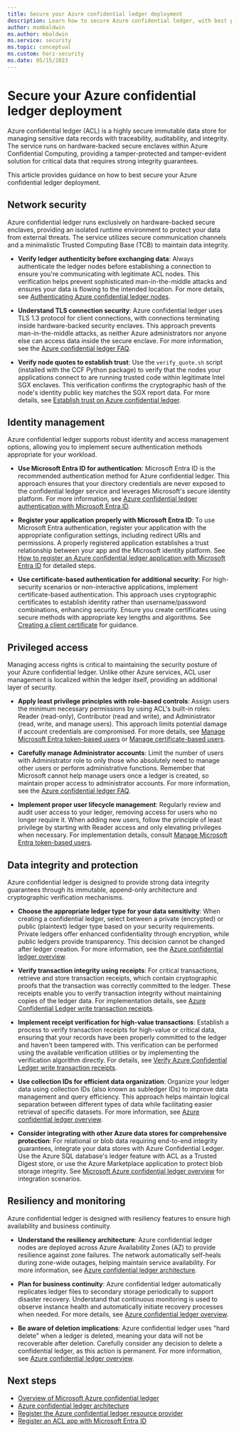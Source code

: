 ```yaml
---
title: Secure your Azure confidential ledger deployment
description: Learn how to secure Azure confidential ledger, with best practices for authentication, data integrity, and access controls.
author: msmbaldwin
ms.author: mbaldwin
ms.service: security
ms.topic: conceptual
ms.custom: horz-security
ms.date: 05/15/2023
---
```


# Secure your Azure confidential ledger deployment

Azure confidential ledger (ACL) is a highly secure immutable data store for managing sensitive data records with traceability, auditability, and integrity. The service runs on hardware-backed secure enclaves within Azure Confidential Computing, providing a tamper-protected and tamper-evident solution for critical data that requires strong integrity guarantees.

This article provides guidance on how to best secure your Azure confidential ledger deployment.

## Network security

Azure confidential ledger runs exclusively on hardware-backed secure enclaves, providing an isolated runtime environment to protect your data from external threats. The service utilizes secure communication channels and a minimalistic Trusted Computing Base (TCB) to maintain data integrity.

- **Verify ledger authenticity before exchanging data**: Always authenticate the ledger nodes before establishing a connection to ensure you're communicating with legitimate ACL nodes. This verification helps prevent sophisticated man-in-the-middle attacks and ensures your data is flowing to the intended location. For more details, see [Authenticating Azure confidential ledger nodes](authenticate-ledger-nodes.md).

- **Understand TLS connection security**: Azure confidential ledger uses TLS 1.3 protocol for client connections, with connections terminating inside hardware-backed security enclaves. This approach prevents man-in-the-middle attacks, as neither Azure administrators nor anyone else can access data inside the secure enclave. For more information, see the [Azure confidential ledger FAQ](faq.yml).

- **Verify node quotes to establish trust**: Use the `verify_quote.sh` script (installed with the CCF Python package) to verify that the nodes your applications connect to are running trusted code within legitimate Intel SGX enclaves. This verification confirms the cryptographic hash of the node's identity public key matches the SGX report data. For more details, see [Establish trust on Azure confidential ledger](verify-node-quotes.md).

## Identity management

Azure confidential ledger supports robust identity and access management options, allowing you to implement secure authentication methods appropriate for your workload.

- **Use Microsoft Entra ID for authentication**: Microsoft Entra ID is the recommended authentication method for Azure confidential ledger. This approach ensures that your directory credentials are never exposed to the confidential ledger service and leverages Microsoft's secure identity platform. For more information, see [Azure confidential ledger authentication with Microsoft Entra ID](authentication-azure-ad.md).

- **Register your application properly with Microsoft Entra ID**: To use Microsoft Entra authentication, register your application with the appropriate configuration settings, including redirect URIs and permissions. A properly registered application establishes a trust relationship between your app and the Microsoft identity platform. See [How to register an Azure confidential ledger application with Microsoft Entra ID](register-application.md) for detailed steps.

- **Use certificate-based authentication for additional security**: For high-security scenarios or non-interactive applications, implement certificate-based authentication. This approach uses cryptographic certificates to establish identity rather than username/password combinations, enhancing security. Ensure you create certificates using secure methods with appropriate key lengths and algorithms. See [Creating a client certificate](create-client-certificate.md) for guidance.

## Privileged access

Managing access rights is critical to maintaining the security posture of your Azure confidential ledger. Unlike other Azure services, ACL user management is localized within the ledger itself, providing an additional layer of security.

- **Apply least privilege principles with role-based controls**: Assign users the minimum necessary permissions by using ACL's built-in roles: Reader (read-only), Contributor (read and write), and Administrator (read, write, and manage users). This approach limits potential damage if account credentials are compromised. For more details, see [Manage Microsoft Entra token-based users](manage-azure-ad-token-based-users.md) or [Manage certificate-based users](manage-certificate-based-users.md).

- **Carefully manage Administrator accounts**: Limit the number of users with Administrator role to only those who absolutely need to manage other users or perform administrative functions. Remember that Microsoft cannot help manage users once a ledger is created, so maintain proper access to administrator accounts. For more information, see the [Azure confidential ledger FAQ](faq.yml).

- **Implement proper user lifecycle management**: Regularly review and audit user access to your ledger, removing access for users who no longer require it. When adding new users, follow the principle of least privilege by starting with Reader access and only elevating privileges when necessary. For implementation details, consult [Manage Microsoft Entra token-based users](manage-azure-ad-token-based-users.md).

## Data integrity and protection

Azure confidential ledger is designed to provide strong data integrity guarantees through its immutable, append-only architecture and cryptographic verification mechanisms.

- **Choose the appropriate ledger type for your data sensitivity**: When creating a confidential ledger, select between a private (encrypted) or public (plaintext) ledger type based on your security requirements. Private ledgers offer enhanced confidentiality through encryption, while public ledgers provide transparency. This decision cannot be changed after ledger creation. For more information, see the [Azure confidential ledger overview](overview.md).

- **Verify transaction integrity using receipts**: For critical transactions, retrieve and store transaction receipts, which contain cryptographic proofs that the transaction was correctly committed to the ledger. These receipts enable you to verify transaction integrity without maintaining copies of the ledger data. For implementation details, see [Azure Confidential Ledger write transaction receipts](write-transaction-receipts.md).

- **Implement receipt verification for high-value transactions**: Establish a process to verify transaction receipts for high-value or critical data, ensuring that your records have been properly committed to the ledger and haven't been tampered with. This verification can be performed using the available verification utilities or by implementing the verification algorithm directly. For details, see [Verify Azure Confidential Ledger write transaction receipts](verify-write-transaction-receipts.md).

- **Use collection IDs for efficient data organization**: Organize your ledger data using collection IDs (also known as subledger IDs) to improve data management and query efficiency. This approach helps maintain logical separation between different types of data while facilitating easier retrieval of specific datasets. For more information, see [Azure confidential ledger overview](overview.md).

- **Consider integrating with other Azure data stores for comprehensive protection**: For relational or blob data requiring end-to-end integrity guarantees, integrate your data stores with Azure Confidential Ledger. Use the Azure SQL database's ledger feature with ACL as a Trusted Digest store, or use the Azure Marketplace application to protect blob storage integrity. See [Microsoft Azure confidential ledger overview](overview.md) for integration scenarios.

## Resiliency and monitoring

Azure confidential ledger is designed with resiliency features to ensure high availability and business continuity.

- **Understand the resiliency architecture**: Azure confidential ledger nodes are deployed across Azure Availability Zones (AZ) to provide resilience against zone failures. The network automatically self-heals during zone-wide outages, helping maintain service availability. For more information, see [Azure confidential ledger architecture](architecture.md).

- **Plan for business continuity**: Azure confidential ledger automatically replicates ledger files to secondary storage periodically to support disaster recovery. Understand that continuous monitoring is used to observe instance health and automatically initiate recovery processes when needed. For more details, see [Azure confidential ledger overview](overview.md).

- **Be aware of deletion implications**: Azure confidential ledger uses "hard delete" when a ledger is deleted, meaning your data will not be recoverable after deletion. Carefully consider any decision to delete a confidential ledger, as this action is permanent. For more information, see [Azure confidential ledger overview](overview.md).

## Next steps

- [Overview of Microsoft Azure confidential ledger](overview.md)
- [Azure confidential ledger architecture](architecture.md)
- [Register the Azure confidential ledger resource provider](register-ledger-resource-provider.md)
- [Register an ACL app with Microsoft Entra ID](register-application.md)
